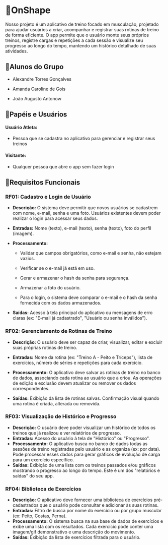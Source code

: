 # 💪OnShape

Nosso projeto é um aplicativo de treino focado em musculação, projetado para ajudar usuários a criar, acompanhar e registrar suas rotinas de treino de forma eficiente. O app permite que o usuário monte seus próprios treinos, registre cargas e repetições a cada sessão e visualize seu progresso ao longo do tempo, mantendo um histórico detalhado de suas atividades.

  

## 📌Alunos do Grupo ##

- Alexandre Torres Gonçalves

- Amanda Caroline de Gois

- João Augusto Antonow

  

## 👥Papéis e Usuários

#### Usuário Atleta:  
- Pessoa que se cadastra no aplicativo para gerenciar e registrar seus treinos

#### Visitante:
- Qualquer pessoa que abre o app sem fazer login



## 📝Requisitos Funcionais
  
### RF01: Cadastro e Login de Usuário

-   **Descrição:** O sistema deve permitir que novos usuários se cadastrem com nome, e-mail, senha e uma foto. Usuários existentes devem poder realizar o login para acessar seus dados.
    
-   **Entradas:** Nome (texto), e-mail (texto), senha (texto), foto do perfil (imagem).
    
-   **Processamento:**
    -   Validar que campos obrigatórios, como e-mail e senha, não estejam vazios.
        
    -   Verificar se o e-mail já está em uso.
    -   Gerar e armazenar o hash da senha para segurança.
        
    -   Armazenar a foto do usuário.
        
    -   Para o login, o sistema deve comparar o e-mail e o hash da senha fornecida com os dados armazenados.
-   **Saídas:** Acesso à tela principal do aplicativo ou mensagens de erro claras (ex: "E-mail já cadastrado", "Usuário ou senha inválidos").

  
### RF02: Gerenciamento de Rotinas de Treino

-   **Descrição:** O usuário deve ser capaz de criar, visualizar, editar e excluir suas próprias rotinas de treino.
-   **Entradas:** Nome da rotina (ex: "Treino A - Peito e Tríceps"), lista de exercícios, número de séries e repetições para cada exercício.
-   **Processamento:** O aplicativo deve salvar as rotinas de treino no banco de dados, associando cada rotina ao usuário que a criou. As operações de edição e exclusão devem atualizar ou remover os dados correspondentes.
    
-   **Saídas:** Exibição da lista de rotinas salvas. Confirmação visual quando uma rotina é criada, alterada ou removida.



### RF03: Visualização de Histórico e Progresso

-   **Descrição:** O usuário deve poder visualizar um histórico de todos os treinos que já realizou e ver relatórios de progresso.
-   **Entradas:** Acesso do usuário à tela de "Histórico" ou "Progresso".
-   **Processamento:** O aplicativo busca no banco de dados todas as sessões de treino registradas pelo usuário e as organiza (ex: por data). Pode processar esses dados para gerar gráficos de evolução de carga para um exercício específico.
-   **Saídas:** Exibição de uma lista com os treinos passados e/ou gráficos mostrando o progresso ao longo do tempo. Este é um dos "relatórios e saídas" do seu app.


### RF04: Biblioteca de Exercícios

-   **Descrição:** O aplicativo deve fornecer uma biblioteca de exercícios pré-cadastrados que o usuário pode consultar e adicionar às suas rotinas.
-   **Entradas:** Filtro de busca por nome do exercício ou por grupo muscular (ex: Peito, Costas, Perna).
-   **Processamento:** O sistema busca na sua base de dados de exercícios e exibe uma lista com os resultados. Cada exercício pode conter uma imagem/gif demonstrativo e uma descrição do movimento.
-   **Saídas:** Exibição da lista de exercícios filtrada para o usuário.
